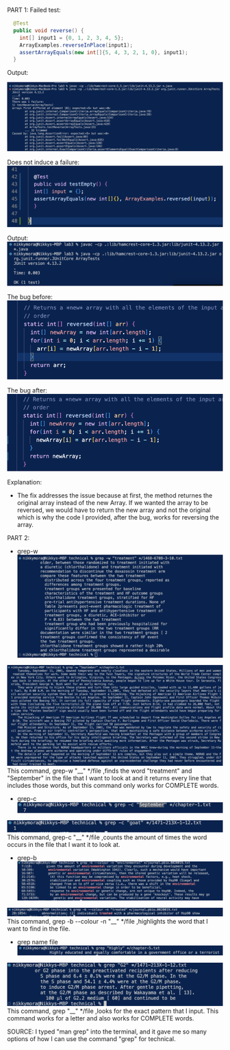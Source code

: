 PART 1:
Failed test:

``` java
  @Test
  public void reverse() {
    int[] input1 = {0, 1, 2, 3, 4, 5};
    ArrayExamples.reverseInPlace(input1);
    assertArrayEquals(new int[]{5, 4, 3, 2, 1, 0}, input1);
  }
```
Output:

![Image](failedOutput.png)


Does not induce a failure:
![Image](testPassesFailedCode.png)

Output: 
![Image](passedFailCode.png)

The bug before:
![Image](wrongCode.png)

The bug after:
![Image](correctCode.png)

Explanation: 
- The fix addresses the issue because at first, the method returnes the original array
instead of the new Array. If we wanted the array to be reversed, we would have to return
the new array and not the original which is why the code I provided, after the bug, works
for reversing the array. 

PART 2:
- grep-w
![Image](grep-w.png)

![Image](grep-w-ex2.png)
This command, grep-w "__" */file ,finds the word "treatment" and "September" in the file that
I want to look at and it returns every line that includes those words, but this command only works
for COMPLETE words.


- grep-c
![Image](grep-c.png)

![Image](grep-c-ex2.png)
This command, grep-c "__" */file ,counts the amount of times the word occurs in the
file that I want it to look at. 


- grep-b
![Image](grep-b.png)

![Image](grep-b-ex2.png)
This command, grep -b --colour -n "__" */file ,highlights the word that I
want to find in the file. 


- grep name file
![Image](grep-name.png)

![Image](grep-name-ex2.png)
This command, grep "__" */file ,looks for the exact pattern that I input. This command
works for a letter and also works for COMPLETE words. 



SOURCE: I typed "man grep" into the terminal, and it gave me so many options of how
I can use the command "grep" for technical. 







